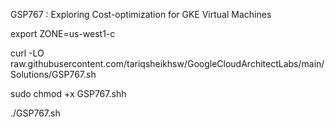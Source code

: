 GSP767 :  Exploring Cost-optimization for GKE Virtual Machines 

export ZONE=us-west1-c

curl -LO raw.githubusercontent.com/tariqsheikhsw/GoogleCloudArchitectLabs/main/Solutions/GSP767.sh

sudo chmod +x GSP767.shh

./GSP767.sh
